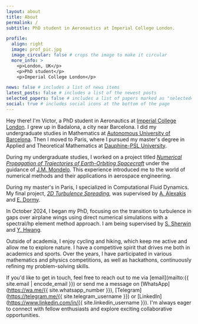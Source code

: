 ```yaml
---
layout: about
title: About
permalink: /
subtitle: PhD student in Aeronautics at Imperial College London.

profile:
  align: right
  image: prof_pic.jpg
  image_circular: false # crops the image to make it circular
  more_info: >
    <p>London, UK</p>
    <p>PhD student</p>
    <p>Imperial College London</p>

news: false # includes a list of news items
latest_posts: false # includes a list of the newest posts
selected_papers: false # includes a list of papers marked as "selected={true}"
social: true # includes social icons at the bottom of the page
---
```


Hey there! I'm Víctor, a PhD student in Aeronautics at [Imperial College London](https://www.imperial.ac.uk/). I grew up in Badalona, a city near Barcelona. I did my undergraduate studies in Mathematics at [Autonomous University of Barcelona](https://www.uab.cat/). Then I moved to Paris, where I pursued my master's degree in Applied and Theoretical Mathematics at [Dauphine-PSL University](https://dauphine.psl.eu/).

During my undergraduate studies, I worked on a project titled _[Numerical Propagation of Trajectories of Earth-Orbiting Spacecraft](https://github.com/victorballester7/final-bachelor-thesis)_ under the guidance of [J.M. Mondelo](https://bgsmath.cat/people/?person=josep-maria-mondelo). This experience introduced me to the world of numerical methods and their applications in aerospace engineering.  

During my master's in Paris, I specialized in Computational Fluid Dynamics. My final project, _[2D Turbulence Spreading](https://github.com/victorballester7/final-master-thesis)_, was supervised by [A. Alexakis](https://www.phys.ens.fr/~alexakis/) and [E. Dormy](https://www.phys.ens.fr/~alexakis/).  

In October 2024, I began my PhD, focusing on the transition to turbulence in gaps over airplane wings using direct numerical simulations with a spectral/hp element method approach. I am being supervised by [S. Sherwin](https://www.imperial.ac.uk/people/s.sherwin) and [Y. Hwang](https://www.imperial.ac.uk/people/y.hwang).  

Outside of academia, I enjoy cycling and hiking, which keep me active and allow me to explore nature. I have a competitive spirit that drives me both in academics and sports. Over the years, I have participated in various mathematics and physics competitions, as well as hackathons, continuously refining my problem-solving skills.  


If you'd like to get in touch, feel free to reach out to me via [email](mailto:{{ site.email | encode_email }}) or send me a message on [WhatsApp](https://wa.me/{{ site.whatsapp_number }}), [Telegram](https://telegram.me/{{ site.telegram_username }}) or [LinkedIn](https://www.linkedin.com/in/{{ site.linkedin_username }}). I'm always eager to connect with fellow enthusiasts and explore exciting collaborative opportunities.

